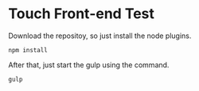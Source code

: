 # Touch Front-end Test

Download the repositoy, so just install the node plugins.

`npm install`

After that, just start the gulp using the command.

`gulp`

